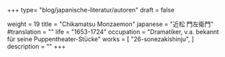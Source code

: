 +++
type= "blog/japanische-literatur/autoren"
draft = false

weight = 19
title = "Chikamatsu Monzaemon"
japanese = "近松 門左衛門"
#translation = ""
life = "1653-1724"
occupation = "Dramatiker, v.a. bekannt für seine Puppentheater-Stücke"
works = [
  "26-sonezakishinju",
]
description = ""
+++
